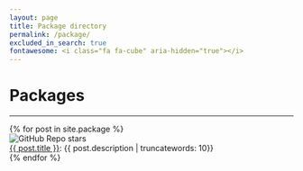 ```yaml
---
layout: page 
title: Package directory 
permalink: /package/ 
excluded_in_search: true
fontawesome: <i class="fa fa-cube" aria-hidden="true"></i>
---
```


# Packages

<div class="section-index">
    <hr class="panel-line">
    {% for post in site.package  %}        
    <div class="row">
        <div class="col-lg-1 col-md-2 col-sm-2">
            <img alt="GitHub Repo stars" src="https://img.shields.io/github/stars/{{ post.title }}">
        </div>
        <div class="col-lg-10 col-md-10 col-sm-10">
            <a href="{{ post.url | prepend: site.baseurl }}">{{ post.title }}</a>: {{ post.description | truncatewords: 10}}
        </div>
    </div>{% endfor %}
</div>
